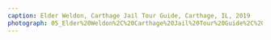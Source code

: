 ```yaml
---
caption: Elder Weldon, Carthage Jail Tour Guide, Carthage, IL, 2019
photograph: 05_Elder%20Weldon%2C%20Carthage%20Jail%20Tour%20Guide%2C%20Carthage%2C%20IL%2C%202019.jpg
---
```

